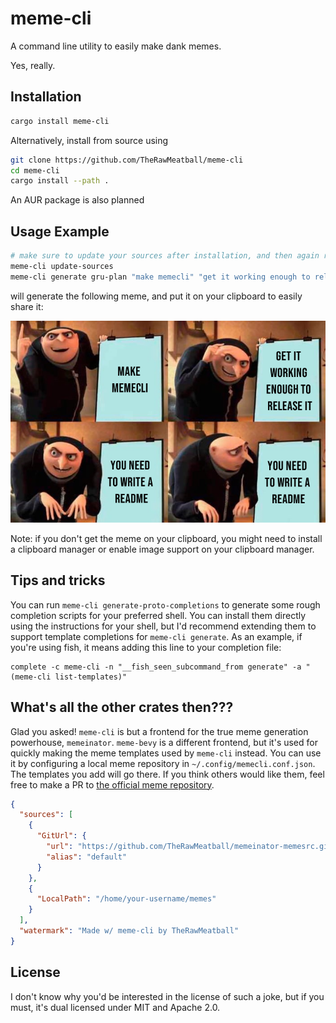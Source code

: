 # meme-cli

A command line utility to easily make dank memes.

Yes, really.

## Installation

```sh
cargo install meme-cli
```

Alternatively, install from source using

```sh
git clone https://github.com/TheRawMeatball/meme-cli
cd meme-cli
cargo install --path .
```

An AUR package is also planned

## Usage Example

```sh
# make sure to update your sources after installation, and then again regularly 
meme-cli update-sources
meme-cli generate gru-plan "make memecli" "get it working enough to release it" "you need to write a readme" "you need to write a readme"
```

will generate the following meme, and put it on your clipboard to easily share it:

![(the meme you generated)](resources/example.png)

Note: if you don't get the meme on your clipboard, you might need to install a clipboard manager or enable image support on your clipboard manager.

## Tips and tricks

You can run `meme-cli generate-proto-completions` to generate some rough completion scripts for your preferred shell. You can install them directly using the instructions for your shell, but I'd recommend extending them to support template completions for `meme-cli generate`. As an example, if you're using fish, it means adding this line to your completion file:

```fish
complete -c meme-cli -n "__fish_seen_subcommand_from generate" -a "(meme-cli list-templates)"
```

## What's all the other crates then???

Glad you asked! `meme-cli` is but a frontend for the true meme generation powerhouse, `memeinator`. `meme-bevy` is a different frontend, but it's used for quickly making the meme templates used by `meme-cli` instead. You can use it by configuring a local meme repository in `~/.config/memecli.conf.json`. The templates you add will go there. If you think others would like them, feel free to make a PR to [the official meme repository](https://github.com/TheRawMeatball/memeinator-memesrc).

```json
{
  "sources": [
    {
      "GitUrl": {
        "url": "https://github.com/TheRawMeatball/memeinator-memesrc.git",
        "alias": "default"
      }
    },
    {
      "LocalPath": "/home/your-username/memes"
    }
  ],
  "watermark": "Made w/ meme-cli by TheRawMeatball"
}
```

## License

I don't know why you'd be interested in the license of such a joke, but if you must, it's dual licensed under MIT and Apache 2.0.
